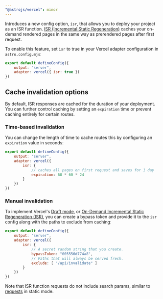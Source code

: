```yaml
---
"@astrojs/vercel": minor
---
```


Introduces a new config option, `isr`, that allows you to deploy your project as an ISR function. [ISR (Incremental Static Regeneration)](https://vercel.com/docs/incremental-static-regeneration) caches your on-demand rendered pages in the same way as prerendered pages after first request.

To enable this feature, set `isr` to true in your Vercel adapter configuration in `astro.config.mjs`:

```js
export default defineConfig({
    output: "server",
    adapter: vercel({ isr: true })
})
```


## Cache invalidation options

By default, ISR responses are cached for the duration of your deployment. You can further control caching by setting an `expiration` time or prevent caching entirely for certain routes.

### Time-based invalidation

You can change the length of time to cache routes this by configuring an `expiration` value in seconds:

```js
export default defineConfig({
    output: "server",
    adapter: vercel({
        isr: {
            // caches all pages on first request and saves for 1 day
            expiration: 60 * 60 * 24
        }
    })
})
```

### Manual invalidation

To implement Vercel's [Draft mode](https://vercel.com/docs/build-output-api/v3/features#draft-mode), or [On-Demand Incremental Static Regeneration (ISR)](https://vercel.com/docs/build-output-api/v3/features#on-demand-incremental-static-regeneration-isr), you can create a bypass token and provide it to the `isr` config along with the paths to exclude from caching: 

```js
export default defineConfig({
    output: "server",
    adapter: vercel({
        isr: {
            // A secret random string that you create.
            bypassToken: "005556d774a8",
            // Paths that will always be served fresh.
            exclude: [ "/api/invalidate" ] 
        }
    })
})
```

Note that ISR function requests do not include search params, similar to [requests](https://docs.astro.build/en/reference/api-reference/#astrorequest) in static mode.
